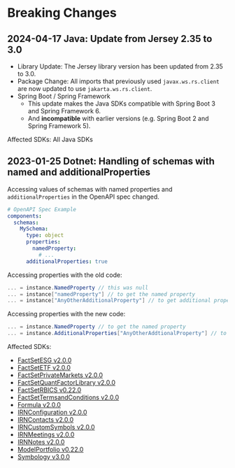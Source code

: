# Breaking Changes

## 2024-04-17 Java: Update from Jersey 2.35 to 3.0

* Library Update: The Jersey library version has been updated from 2.35 to 3.0.
* Package Change: All imports that previously used `javax.ws.rs.client` are now updated to use `jakarta.ws.rs.client`.
* Spring Boot / Spring Framework
  * This update makes the Java SDKs compatible with Spring Boot 3 and Spring Framework 6.
  * And **incompatible** with earlier versions (e.g. Spring Boot 2 and Spring Framework 5).

Affected SDKs: All Java SDKs

## 2023-01-25 Dotnet: Handling of schemas with named and additionalProperties

Accessing values of schemas with named properties and `additionalProperties` in the OpenAPI spec changed.

```yaml
# OpenAPI Spec Example
components:
  schemas:
    MySchema:
      type: object
      properties:
        namedProperty:
          # ...
      additionalProperties: true
```

Accessing properties with the old code:

```cs
... = instance.NamedProperty // this was null
... = instance["namedProperty"] // to get the named property
... = instance["AnyOtherAdditionalProperty"] // to get additional properties
```

Accessing properties with the new code:

```cs
... = instance.NamedProperty // to get the named property
... = instance.AdditionalProperties["AnyOtherAddtionalProperty"] // to get additional properties
```

Affected SDKs:
* [FactSetESG v2.0.0](./code/dotnet/FactSetESG/v1)
* [FactSetETF v2.0.0](./code/dotnet/FactSetETF/v1)
* [FactSetPrivateMarkets v2.0.0](./code/dotnet/FactSetPrivateMarkets/v1)
* [FactSetQuantFactorLibrary v2.0.0](./code/dotnet/FactSetQuantFactorLibrary/v1)
* [FactSetRBICS v0.22.0](./code/dotnet/FactSetRBICS/v1)
* [FactSetTermsandConditions v2.0.0](./code/dotnet/FactSetTermsandConditions/v1)
* [Formula v2.0.0](./code/dotnet/Formula/v1)
* [IRNConfiguration v2.0.0](./code/dotnet/IRNConfiguration/v1)
* [IRNContacts v2.0.0](./code/dotnet/IRNContacts/v1)
* [IRNCustomSymbols v2.0.0](./code/dotnet/IRNCustomSymbols/v1)
* [IRNMeetings v2.0.0](./code/dotnet/IRNMeetings/v1)
* [IRNNotes v2.0.0](./code/dotnet/IRNNotes/v1)
* [ModelPortfolio v0.22.0](./code/dotnet/ModelPortfolio/v3)
* [Symbology v3.0.0](./code/dotnet/Symbology/v3)
